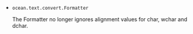 * `ocean.text.convert.Formatter`

  The Formatter no longer ignores alignment values for char, wchar and dchar.
